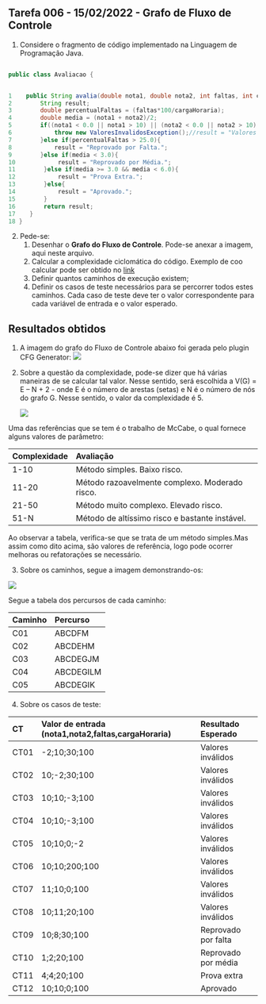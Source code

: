 ## Tarefa 006 - 15/02/2022 - Grafo de Fluxo de Controle

1. Considere o fragmento de código implementado na Linguagem de Programação Java.

~~~java

public class Avaliacao {


1    public String avalia(double nota1, double nota2, int faltas, int cargaHoraria) throws ValoresInvalidosException{
2        String result;
3        double percentualFaltas = (faltas*100/cargaHoraria);
4        double media = (nota1 + nota2)/2;
5        if((nota1 < 0.0 || nota1 > 10) || (nota2 < 0.0 || nota2 > 10) || (faltas < 0 || faltas > cargaHoraria) || cargaHoraria < 0){
6            throw new ValoresInvalidosException();//result = "Valores Inválidos.";
7        }else if(percentualFaltas > 25.0){
8            result = "Reprovado por Falta.";
9        }else if(media < 3.0){
10            result = "Reprovado por Média.";
11        }else if(media >= 3.0 && media < 6.0){
12            result = "Prova Extra.";
13        }else{
14            result = "Aprovado.";
15        }
16        return result;
17    }
18 }
~~~

2. Pede-se:
   1. Desenhar o **Grafo do Fluxo de Controle**. Pode-se anexar a imagem, aqui neste arquivo.
   2. Calcular a complexidade ciclomática do código. Exemplo de coo calcular pode ser obtido no [link](https://www.treinaweb.com.br/blog/complexidade-ciclomatica-analise-estatica-e-refatoracao)
   3. Definir quantos caminhos de execução existem;
   4. Definir os casos de teste necessários para se percorrer todos estes caminhos. Cada caso de teste deve ter o valor correspondente para cada variável de entrada e o valor esperado.

## Resultados obtidos

1. A imagem do grafo do Fluxo de Controle abaixo foi gerada pelo plugin CFG Generator:
  ![](https://i.imgur.com/8vvT5b2.png)

2. Sobre a questão da complexidade, pode-se dizer que há várias maneiras de se calcular tal valor. Nesse sentido, será escolhida a V(G) = E – N + 2 - onde E é o número de arestas (setas) e N é o número de nós do grafo G. Nesse sentido, o valor da complexidade é 5.

    ![](https://i.imgur.com/ubHpwlO.png)


Uma das referências que se tem é o trabalho de McCabe, o qual fornece alguns valores de parâmetro:

|Complexidade|	Avaliação|
|:-|:-|
1-10|	Método simples. Baixo risco.
11-20|	Método razoavelmente complexo. Moderado risco.
21-50|	Método muito complexo. Elevado risco.
51-N	|Método de altíssimo risco e bastante instável.

Ao observar a tabela, verifica-se que se trata de um método simples.Mas assim como dito acima, são valores de referência, logo pode ocorrer melhoras ou refatorações se necessário.

3. Sobre os caminhos, segue a imagem demonstrando-os:

![](https://i.imgur.com/iZm2Amd.png)

Segue a tabela dos percursos de cada caminho:

Caminho| Percurso|
:-|:-|
C01|ABCDFM|
C02|ABCDEHM|
C03|ABCDEGJM|
C04|ABCDEGILM|
C05|ABCDEGIK|

4. Sobre os casos de teste:

CT|	Valor de entrada (nota1,nota2,faltas,cargaHoraria)|	Resultado Esperado|
|:-|:-|:-|
|CT01|	-2;10;30;100	|Valores inválidos|
|CT02|	10;-2;30;100	|Valores inválidos|
|CT03|	10;10;-3;100	|Valores inválidos|
|CT04|	10;10;-3;100	|Valores inválidos|
|CT05|	10;10;0;-2	|Valores inválidos|
|CT06|	10;10;200;100	|Valores inválidos|
|CT07|	11;10;0;100	|Valores inválidos|
|CT08|	10;11;20;100	|Valores inválidos|
|CT09|	10;8;30;100	|Reprovado por falta|
|CT10|	1;2;20;100	|Reprovado por média|
|CT11|	4;4;20;100	|Prova extra|
|CT12|	10;10;0;100	|Aprovado|